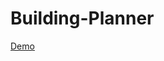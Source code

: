 # Building-Planner

[Demo](https://drive.google.com/file/d/1BLqGKkQqzjr9VuQP-snM7Gh27aMry2bC/view?usp=sharing)
